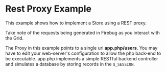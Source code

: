 # Rest Proxy Example #

This example shows how to implement a Store using a REST proxy.

Take note of the requests being generated in Firebug as you interact with the Grid.

The Proxy in this example points to a single url **app.php/users**.  You may have to edit your web-server's configuration to allow the php back-end to be executable.  app.php implements a simple RESTful backend controller and simulates a database by storing records in the `$_SESSION`.
